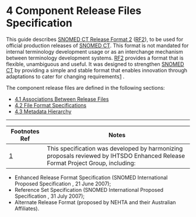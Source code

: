 # 4 Component Release Files Specification

This guide describes [SNOMED CT Release Format 2](https://confluence.ihtsdotools.org/display/DOCGLOSS/SNOMED+CT+Release+Format+2 "Glossary link: SNOMED CT Release Format 2") ([RF2](https://confluence.ihtsdotools.org/display/DOCGLOSS/RF2 "Glossary link: RF2")), to be used for official production releases of [SNOMED CT](https://confluence.ihtsdotools.org/display/DOCGLOSS/SNOMED+CT "Glossary link: SNOMED CT"). This format is not mandated for internal terminology development usage or as an interchange mechanism between terminology development systems. [RF2](https://confluence.ihtsdotools.org/display/DOCGLOSS/RF2 "Glossary link: RF2") provides a format that is flexible, unambiguous and useful. It was designed to strengthen [SNOMED CT](https://confluence.ihtsdotools.org/display/DOCGLOSS/SNOMED+CT "Glossary link: SNOMED CT") by providing a simple and stable format that enables innovation through adaptations to cater for changing requirements[1](https://confluence.ihtsdotools.org/display/DOCRELFMT/4+Component+Release+Files+Specification#Footnote1 "Footnote: Click here to display the footnote") .

The component release files are defined in the following sections:

  * [4.1 Associations Between Release Files](4.1-Associations-Between-Release-Files_28739336.html)
  * [4.2 File Format Specifications](4.2-File-Format-Specifications_28739338.html)
  * [4.3 Metadata Hierarchy](4.3-Metadata-Hierarchy_28739347.html)

* * *

Footnotes Ref | Notes  
---|---  
[1](https://confluence.ihtsdotools.org/display/DOCRELFMT/4+Component+Release+Files+Specification#FootnoteMarker1-0 "Footnote: Click to return to reference in text") |  This specification was developed by harmonizing proposals reviewed by IHTSDO Enhanced Release Format Project Group, including:

  * Enhanced Release Format Specification (SNOMED International Proposed Specification , 21 June 2007);
  * Reference Set Specification (SNOMED International Proposed Specification , 31 July 2007);
  * Alternate Release Format (proposed by NEHTA and their Australian Affiliates).

